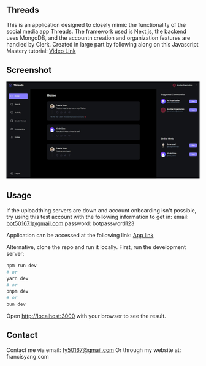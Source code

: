 ## Threads

This is an application designed to closely mimic the functionality of the social media app Threads. The framework used is Next.js, the backend uses MongoDB, and the accountn creation and organization features are handled by Clerk.
Created in large part by following along on this Javascript Mastery tutorial: [Video Link](https://youtu.be/O5cmLDVTgAs?si=fLIyjLuOneCgPAtz)

## Screenshot

![Site screenshot](/screenshot.jpeg)

## Usage

If the uploadthing servers are down and account onboarding isn't possible, try using this test account with the following information to get in:
email: bot501671@gmail.com
password: botpassword123

Application can be accessed at the following link: [App link](https://threads-clone-eight-eta.vercel.app)

Alternative, clone the repo and run it locally.
First, run the development server:

```bash
npm run dev
# or
yarn dev
# or
pnpm dev
# or
bun dev
```

Open [http://localhost:3000](http://localhost:3000) with your browser to see the result.

## Contact

Contact me via email: fy50167@gmail.com
Or through my website at: francisyang.com
